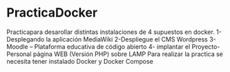 # PracticaDocker
Practicapara desarollar distintas instalaciones de 4 supuestos en docker.
1-Desplegando la aplicación MediaWiki
2-Despliegue el CMS Wordpress
3-Moodle – Plataforma educativa de código abierto
4- implantar el Proyecto-Personal página WEB (Versión PHP) sobre LAMP
Para realizar la practica se necesita tener instalado Docker y Docker Compose
